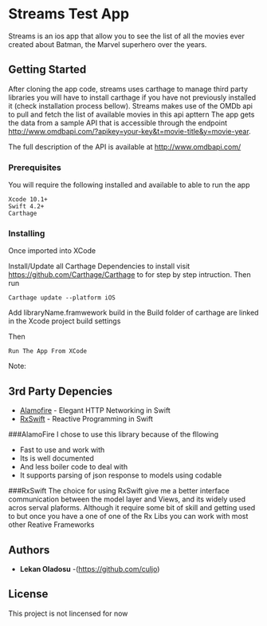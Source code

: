 # Streams Test App

Streams is an ios app that allow you to see the list of all the movies ever created about Batman, the Marvel superhero over the years.


## Getting Started

After cloning the app code, streams uses carthage to manage third party libraries you will have to install carthage if you have not previously installed it (check installation process bellow).
Streams makes use of the OMDb api to pull and fetch the list of available movies in this api apttern 
The app gets the data from a sample API that is accessible through the endpoint http://www.omdbapi.com/?apikey=your-key&t=movie-title&y=movie-year.

The full description of the API is available at ​http://www.omdbapi.com/


### Prerequisites

You will require the following installed and available to able to run the app

```
Xcode 10.1+
Swift 4.2+ 
Carthage
```

### Installing

Once imported into XCode 

Install/Update all Carthage Dependencies to install visit https://github.com/Carthage/Carthage to for step by step intruction. Then run

```
Carthage update --platform iOS
```
Add libraryName.framwework build in the Build folder of carthage are linked in the Xcode project build settings

Then

```
Run The App From XCode
```

Note: 


## 3rd Party Depencies

* [Alamofire](https://github.com/Alamofire/Alamofire) - Elegant HTTP Networking in Swift
* [RxSwift](https://github.com/ReactiveX/RxSwift) - Reactive Programming in Swift

###AlamoFire
I chose to use this library because of the fllowing
* Fast to use and work with
* Its is well documented
* And less boiler code to deal with
* It supports parsing of json response to models using codable

###RxSwift
The choice for using RxSwift give me a better interface communication between the model layer and Views, and its widely used acros serval plaforms.
Although it require some bit of skill and getting used to but once you have a one of one of the Rx Libs you can work with most other Reative Frameworks

## Authors

* **Lekan Oladosu** -(https://github.com/culjo)

## License

This project is not lincensed for now
